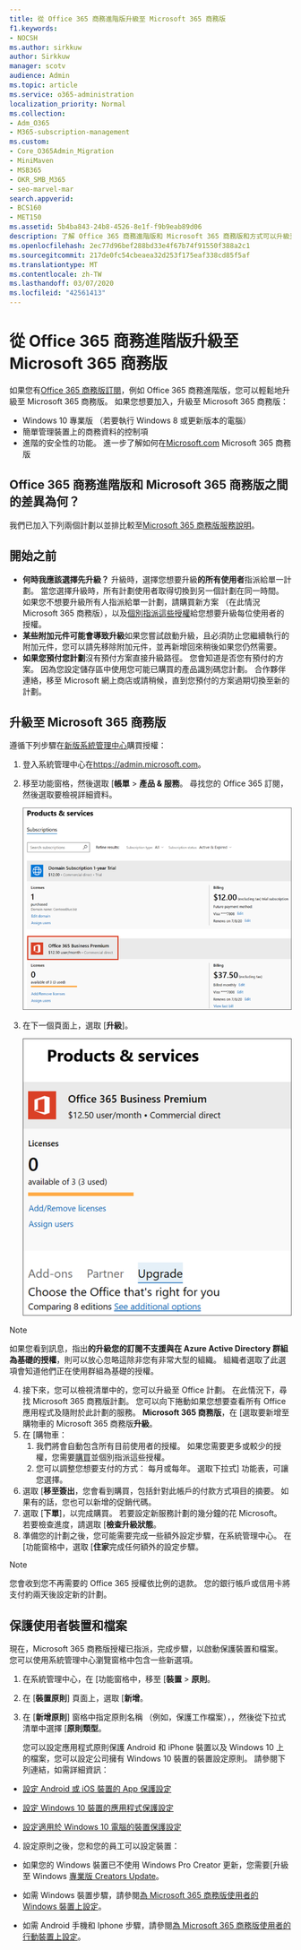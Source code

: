 ```yaml
---
title: 從 Office 365 商務進階版升級至 Microsoft 365 商務版
f1.keywords:
- NOCSH
ms.author: sirkkuw
author: Sirkkuw
manager: scotv
audience: Admin
ms.topic: article
ms.service: o365-administration
localization_priority: Normal
ms.collection:
- Adm_O365
- M365-subscription-management
ms.custom:
- Core_O365Admin_Migration
- MiniMaven
- MSB365
- OKR_SMB_M365
- seo-marvel-mar
search.appverid:
- BCS160
- MET150
ms.assetid: 5b4ba843-24b8-4526-8e1f-f9b9eab89d06
description: 了解 Office 365 商務進階版和 Microsoft 365 商務版和方式可以升級至 Microsoft 365 商務版之間的差異。
ms.openlocfilehash: 2ec77d96bef288bd33e4f67b74f91550f388a2c1
ms.sourcegitcommit: 217de0fc54cbeaea32d253f175eaf338cd85f5af
ms.translationtype: MT
ms.contentlocale: zh-TW
ms.lasthandoff: 03/07/2020
ms.locfileid: "42561413"
---
```

# <a name="upgrade-to-microsoft-365-business-from-office-365-business-premium"></a>從 Office 365 商務進階版升級至 Microsoft 365 商務版

如果您有[Office 365 商務版訂閱](https://products.office.com/compare-all-microsoft-office-products-4-column?activetab=tab:primaryr2)，例如 Office 365 商務進階版，您可以輕鬆地升級至 Microsoft 365 商務版。 如果您想要加入，升級至 Microsoft 365 商務版： 
- Windows 10 專業版 （若要執行 Windows 8 或更新版本的電腦）
- 簡單管理裝置上的商務資料的控制項
- 進階的安全性的功能。
進一步了解如何在[Microsoft.com](https://www.microsoft.com/microsoft-365/business) Microsoft 365 商務版

## <a name="whats-the-difference-between-office-365-business-premium-and-microsoft-365-business"></a>Office 365 商務進階版和 Microsoft 365 商務版之間的差異為何？
我們已加入下列兩個計劃以並排比較至[Microsoft 365 商務版服務說明](https://docs.microsoft.com/office365/servicedescriptions/microsoft-365-service-descriptions/microsoft-365-business-service-description)。 

## <a name="before-you-get-started"></a>開始之前

- **何時我應該選擇先升級？** 升級時，選擇您想要升級**的所有使用者**指派給單一計劃。 當您選擇升級時，所有計劃使用者取得切換到另一個計劃在同一時間。 如果您不想要升級所有人指派給單一計劃，請購買新方案 （在此情況 Microsoft 365 商務版），以及[個別指派這些授權](https://docs.microsoft.com/office365/admin/manage/assign-licenses-to-users)給您想要升級每位使用者的授權。 
- **某些附加元件可能會導致升級**如果您嘗試啟動升級，且必須防止您繼續執行的附加元件，您可以請先移除附加元件，並再新增回來稍後如果您仍然需要。 
- **如果您預付您計劃**沒有預付方案直接升級路徑。 您會知道是否您有預付的方案。 因為您設定儲存區中使用您可能已購買的產品識別碼您計劃。 合作夥伴連絡，移至 Microsoft 網上商店或請稍候，直到您預付的方案過期切換至新的計劃。

## <a name="upgrade-to-microsoft-365-business"></a>升級至 Microsoft 365 商務版
遵循下列步驟在[新版系統管理中心](https://docs.microsoft.com/office365/admin/microsoft-365-admin-center-preview)購買授權：
1. 登入系統管理中心在<a href="https://go.microsoft.com/fwlink/p/?linkid=837890" target="_blank">https://admin.microsoft.com</a>。
2. 移至功能窗格，然後選取 [**帳單** \> **產品 & 服務**。 尋找您的 Office 365 訂閱，然後選取要檢視詳細資料。 

    ![螢幕擷取畫面顯示如何尋找並選取您的訂閱在系統管理中心。](../media/FindYourSubscription.png)

3. 在下一個頁面上，選取 [**升級**]。 

      ![螢幕擷取畫面顯示在系統管理中心中選取 [升級] 的位置。](../media/SelectUpgrade.png)

  > [!NOTE]
  > 如果您看到訊息，指出**的升級您的訂閱不支援與在 Azure Active Directory 群組為基礎的授權**，則可以放心忽略這除非您有非常大型的組織。 組織者選取了此選項會知道他們正在使用群組為基礎的授權。

4. 接下來，您可以檢視清單中的，您可以升級至 Office 計劃。 在此情況下，尋找 Microsoft 365 商務版計劃。 您可以向下捲動如果您想要查看所有 Office 應用程式及隨附於此計劃的服務。 **Microsoft 365 商務版**，在 [選取要新增至購物車的 Microsoft 365 商務版**升級**。
5. 在 [購物車：
    1. 我們將會自動包含所有目前使用者的授權。 如果您需要更多或較少的授權，您需要[購買](https://docs.microsoft.com/office365/admin/manage/assign-licenses-to-users)並個別指派這些授權。  
    2. 您可以調整您想要支付的方式： 每月或每年。 選取下拉式] 功能表，可讓您選擇。
6. 選取 [**移至簽出**，您會看到購買，包括針對此帳戶的付款方式項目的摘要。 如果有的話，您也可以新增的促銷代碼。
7. 選取 [**下單**]，以完成購買。
若要設定新服務計劃的幾分鐘的花 Microsoft。 若要檢查進度，請選取 [**檢查升級狀態**。 
1. 準備您的計劃之後，您可能需要完成一些額外設定步驟，在系統管理中心。 在 [功能窗格中，選取 [**住家**完成任何額外的設定步驟。

> [!NOTE]
> 您會收到您不再需要的 Office 365 授權依比例的退款。 您的銀行帳戶或信用卡將支付約兩天後設定新的計劃。
  
## <a name="protect-user-devices-and-files"></a>保護使用者裝置和檔案

現在，Microsoft 365 商務版授權已指派，完成步驟，以啟動保護裝置和檔案。 您可以使用系統管理中心瀏覽窗格中包含一些新選項。
  
1. 在系統管理中心，在 [功能窗格中，移至 [**裝置** \> **原則**。
    
2. 在 [**裝置原則**] 頁面上，選取 [**新增**。
    
3. 在 [**新增原則**] 窗格中指定原則名稱 （例如，保護工作檔案），，然後從下拉式清單中選擇 [**原則類型**。 
    
    您可以設定應用程式原則保護 Android 和 iPhone 裝置以及 Windows 10 上的檔案，您可以設定公司擁有 Windows 10 裝置的裝置設定原則。 請參閱下列連結，如需詳細資訊：
    
  - [設定 Android 或 iOS 裝置的 App 保護設定](app-protection-settings-for-android-and-ios.md)
    
  - [設定 Windows 10 裝置的應用程式保護設定](protection-settings-for-windows-10-devices.md)
    
  - [設定適用於 Windows 10 電腦的裝置保護設定](protection-settings-for-windows-10-pcs.md)
    
  
4. 設定原則之後，您和您的員工可以設定裝置：
    
  - 如果您的 Windows 裝置已不使用 Windows Pro Creator 更新，您需要[升級至 Windows [專業版 Creators Update](upgrade-to-windows-pro-creators-update.md)。
    
  - 如需 Windows 裝置步驟，請參閱[為 Microsoft 365 商務版使用者的 Windows 裝置上設定](set-up-windows-devices.md)。 
    
  - 如需 Android 手機和 Iphone 步驟，請參閱[為 Microsoft 365 商務版使用者的行動裝置上設定](set-up-mobile-devices.md)。 
